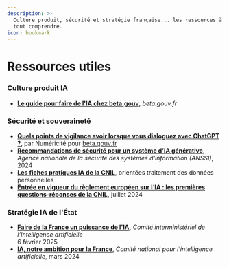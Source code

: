 ```yaml
---
description: >-
  Culture produit, sécurité et stratégie française... les ressources à lire pour
  tout comprendre.
icon: bookmark
---
```


# Ressources utiles

### Culture produit IA

* [**Le guide pour faire de l'IA chez beta.gouv**](https://app.gitbook.com/s/-M4-Pru_Xyamh27tzw85/gerer-son-produit/faire-de-lia-chez-beta/guide-pour-definir-un-probleme-metier-actionnable-par-lia), _beta.gouv.fr_

### Sécurité et souveraineté

* [**Quels points de vigilance avoir lorsque vous dialoguez avec ChatGPT ?**](https://pad.numerique.gouv.fr/teCWpmkGSlG970GLe4aTDQ), par Numéricité pour [beta.gouv.fr](http://beta.gouv.fr/)
* [**Recommandations de sécurité pour un système d’IA générative**](https://cyber.gouv.fr/publications/recommandations-de-securite-pour-un-systeme-dia-generative), _Agence nationale de la sécurité des systèmes d'information (ANSSI)_, 2024
* [**Les fiches pratiques IA de la CNIL**](https://www.cnil.fr/fr/les-fiches-pratiques-ia), orientées traitement des données personnelles
* [**Entrée en vigueur du règlement européen sur l’IA : les premières questions-réponses de la CNIL**](https://www.cnil.fr/fr/entree-en-vigueur-du-reglement-europeen-sur-lia-les-premieres-questions-reponses-de-la-cnil)**,** juillet 2024

### Stratégie IA de l'État

* [**Faire de la France un puissance de l'IA**](https://projets.beta.numerique.gouv.fr/cards/1459378389935719479)**,** _Comité interministériel de l’Intelligence artificielle_\
  6 février 2025
* [**IA, notre ambition pour la France**](https://www.bercynumerique.finances.gouv.fr/le-rapport-ia-notre-ambition-pour-la-france), _Comité national pour l’intelligence artificielle_, mars 2024
